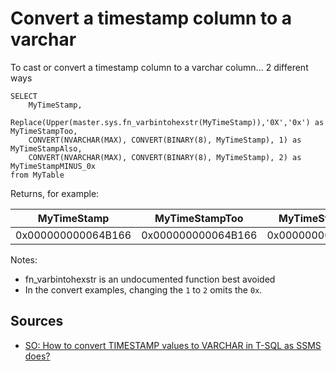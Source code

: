 ﻿# Convert a timestamp column to a varchar

To cast or convert a timestamp column to a varchar column... 2 different ways

	SELECT
		MyTimeStamp,
		Replace(Upper(master.sys.fn_varbintohexstr(MyTimeStamp)),'0X','0x') as MyTimeStampToo,
		CONVERT(NVARCHAR(MAX), CONVERT(BINARY(8), MyTimeStamp), 1) as MyTimeStampAlso,
		CONVERT(NVARCHAR(MAX), CONVERT(BINARY(8), MyTimeStamp), 2) as MyTimeStampMINUS_0x
	from MyTable

Returns, for example:

|MyTimeStamp|MyTimeStampToo|MyTimeStampAlso|MyTimeStampMINUS_0x|
|-------|-----|--------------|--------|
|0x000000000064B166 |0x000000000064B166|0x000000000064B166|000000000064B166|

Notes:

 * fn_varbintohexstr is an undocumented function best avoided
 * In the convert examples, changing the `1` to `2` omits the `0x`.

## Sources

 * [SO: How to convert TIMESTAMP values to VARCHAR in T-SQL as SSMS does?](https://stackoverflow.com/questions/41014533/how-to-convert-timestamp-values-to-varchar-in-t-sql-as-ssms-does)
